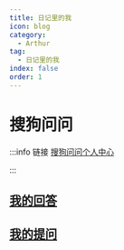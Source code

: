 ```yaml
---
title: 日记里的我
icon: blog
category:
  - Arthur
tag:
  - 日记里的我
index: false
order: 1
---
```

# 搜狗问问

:::info 链接
[搜狗问问个人中心](https://wenwen.sogou.com/user/center/?ch=ww.dh.grzx)

:::

## [我的回答](/Arthur/搜狗问问/我的回答)

## [我的提问](/Arthur/搜狗问问/我的提问)
